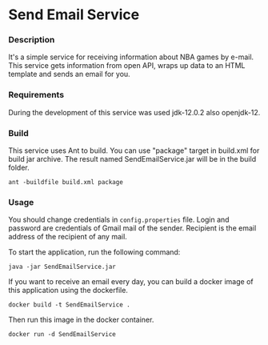 # Send Email Service

### Description 
It's a simple service for receiving information about NBA games by e-mail.
This service gets information from open API, wraps up data to an HTML template 
and sends an email for you.

### Requirements
During the development of this service was used jdk-12.0.2 also openjdk-12.

### Build
This service uses Ant to build. You can use "package" target in build.xml for build jar archive.
The result named SendEmailService.jar will be in the build folder. 
```
ant -buildfile build.xml package
```

### Usage
You should change credentials in `config.properties` file. 
Login and password are credentials of Gmail mail of the sender.
Recipient is the email address of the recipient of any mail.

To start the application, run the following command:

```
java -jar SendEmailService.jar
```

If you want to receive an email every day, you can build a docker image of this application
 using the dockerfile.
 
 ```
 docker build -t SendEmailService .
 ``` 
 
  Then run this image in the docker container.
  
  ```
  docker run -d SendEmailService
  ```